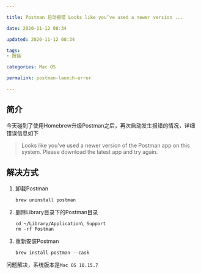 ```yaml
---

title: Postman 启动报错 Looks like you’ve used a newer version ...

date: 2020-11-12 08:34

updated: 2020-11-12 08:34

tags:
- 报错

categories: Mac OS

permalink: postman-launch-error

---
```


## 简介

今天碰到了使用Homebrew升级Postman之后，再次启动发生报错的情况，详细错误信息如下

> Looks like you’ve used a newer version of the Postman app on this system. Please download the latest app and try again.



## 解决方式

1. 卸载Postman

   ~~~shell
   brew uninstall postman
   ~~~

2. 删除Library目录下的Postman目录

   ~~~shell
   cd ~/Library/Application\ Support
   rm -rf Postman
   ~~~

3. 重新安装Postman

   ~~~shell
   brew install postman --cask
   ~~~

问题解决，系统版本是`Mac OS 10.15.7`